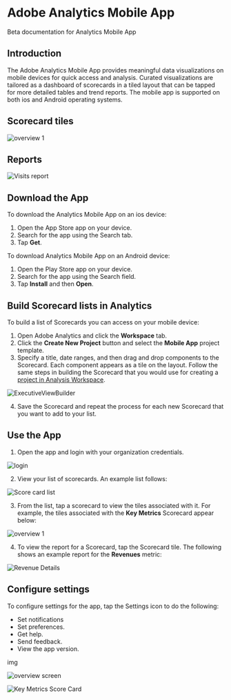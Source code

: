 # Adobe Analytics Mobile App

Beta documentation for Analytics Mobile App

## Introduction

The Adobe Analytics Mobile App provides meaningful data visualizations on mobile devices for quick access and analysis. Curated visualizations are tailored as a dashboard of scorecards in a tiled layout that can be tapped for more detailed tables and trend reports. The mobile app is supported on both ios and Android operating systems.

## Scorecard tiles

![overview 1](https://user-images.githubusercontent.com/29133525/63822542-dd88d200-c90d-11e9-81a8-8371e75e39ba.png)

## Reports

![Visits report](https://user-images.githubusercontent.com/29133525/63822427-83880c80-c90d-11e9-90a4-816d56ec1408.png)

## Download the App

To download the Analytics Mobile App on an ios device:
1. Open the App Store app on your device.
1. Search for the app using the Search tab.
1. Tap **Get**.

To download Analytics Mobile App on an Android device:

1. Open the Play Store app on your device.
1. Search for the app using the Search field.
1. Tap **Install** and then **Open**.

## Build Scorecard lists in Analytics

To build a list of Scorecards you can access on your mobile device:

1. Open Adobe Analytics and click the **Workspace** tab.
1. Click the **Create New Project** button and select the **Mobile App** project template.
1. Specify a title, date ranges, and then drag and drop components to the Scorecard. Each component appears as a tile on the layout. Follow the same steps in building the Scorecard that you would use for creating a [project in Analysis Workspace](https://docs.adobe.com/content/help/en/analytics/analyze/analysis-workspace/build-workspace-project/t-freeform-project.html).

![ExecutiveViewBuilder](https://user-images.githubusercontent.com/29133525/63822602-20e34080-c90e-11e9-9174-70f0dfe979fc.png)


4. Save the Scorecard and repeat the process for each new Scorecard that you want to add to your list.


## Use the App

1. Open the app and login with your organization credentials. 

  ![login](https://user-images.githubusercontent.com/29133525/63822682-5ab44700-c90e-11e9-8f1f-1eacfb91fe98.png)

2. View your list of scorecards. An example list follows:

  ![Score card list](https://user-images.githubusercontent.com/29133525/63822752-9b13c500-c90e-11e9-8f66-c635b5b7c6aa.png)

3. From the list, tap a scorecard to view the tiles associated with it. For example, the tiles associated with the **Key Metrics** Scorecard appear below:

  ![overview 1](https://user-images.githubusercontent.com/29133525/63822542-dd88d200-c90d-11e9-81a8-8371e75e39ba.png)


4. To view the report for a Scorecard, tap the Scorecard tile. The following shows an example report for the **Revenues** metric:

![Revenue Details](https://user-images.githubusercontent.com/29133525/63823123-f8f4dc80-c90f-11e9-8c46-f09d1023bb35.png)

## Configure settings

To configure settings for the app, tap the Settings icon to do the following: 

* Set notifications
* Set preferences.
* Get help.
* Send feedback.
* View the app version.

img




![overview screen](https://user-images.githubusercontent.com/29133525/63822210-e036f780-c90c-11e9-98c2-efef8bed7a4b.png)








![Key Metrics Score Card](https://user-images.githubusercontent.com/29133525/63822300-29874700-c90d-11e9-8c20-985a8a8c2d74.png)
